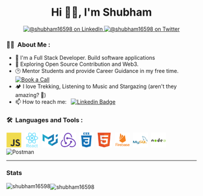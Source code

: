 <h1 align="center">Hi 🙋‍♂️, I'm Shubham</h1>

<div id="badges" align="center">
  <a href="https://www.linkedin.com/in/shubham16598" target="_blank">
    <img src="https://img.shields.io/badge/linkedin-%230077B5.svg?&style=for-the-badge&logo=linkedin&logoColor=white" alt="@shubham16598 on LinkedIn" /> 
  </a>
  <a href="https://twitter.com/shubham16598" target="_blank">
    <img src="https://img.shields.io/badge/twitter-%231DA1F2.svg?&style=for-the-badge&logo=twitter&logoColor=white" alt="@shubham16598 on Twitter" />
  </a>
</div>

### :man_technologist: &nbsp;About Me :

- 🧳 I'm a Full Stack Developer. Build software applications 
- 🌱 Exploring Open Source Contribution and Web3.
- 🕑 Mentor Students and provide Career Guidance in my free time.[![Book a Call](https://img.shields.io/badge/Book-Call-blueviolet)](https://calendly.com/shubham16598/30min)
- 🏕 I love Trekking, Listening to Music and Stargazing (aren't they amazing? 🌟)
- 📫 How to reach me: &nbsp; [![Linkedin Badge](https://img.shields.io/badge/-shubham-blue?style=flat&logo=Linkedin&logoColor=white)](https://www.linkedin.com/in/shubham16598)

### 🛠 &nbsp;Languages and Tools :

<p>
<img src="https://github.com/devicons/devicon/blob/master/icons/javascript/javascript-original.svg" title="JavaScript" alt="JavaScript" width="40" height="40"/>&nbsp;
<img src="https://github.com/devicons/devicon/blob/master/icons/react/react-original-wordmark.svg" title="React" alt="React" width="40" height="40"/>&nbsp;
<img src="https://github.com/devicons/devicon/blob/master/icons/materialui/materialui-original.svg" title="Material UI" alt="Material UI" width="40" height="40"/>&nbsp;
<img src="https://github.com/devicons/devicon/blob/master/icons/redux/redux-original.svg" title="Redux" alt="Redux " width="40" height="40"/>&nbsp;
<img src="https://github.com/devicons/devicon/blob/master/icons/css3/css3-plain-wordmark.svg"  title="CSS3" alt="CSS" width="40" height="40"/>&nbsp;
<img src="https://github.com/devicons/devicon/blob/master/icons/html5/html5-original.svg" title="HTML5" alt="HTML" width="40" height="40"/>&nbsp;
<img src="https://github.com/devicons/devicon/blob/master/icons/firebase/firebase-plain-wordmark.svg" title="Firebase" alt="Firebase" width="40" height="40"/>&nbsp;
<img src="https://github.com/devicons/devicon/blob/master/icons/mysql/mysql-original-wordmark.svg" title="MySQL"  alt="MySQL" width="40" height="40"/>&nbsp;
<img src="https://github.com/devicons/devicon/blob/master/icons/nodejs/nodejs-original-wordmark.svg" title="NodeJS" alt="NodeJS" width="40" height="40"/>&nbsp;
<img src="https://www.vectorlogo.zone/logos/getpostman/getpostman-icon.svg" title="Postman"  alt="Postman" width="40" height="40"/>&nbsp;
</p>

---
    
<h3 align="left">Stats</h3>
<p>
  <img align="left" src="https://github-readme-stats.vercel.app/api/top-langs?username=shubham16598&show_icons=true&locale=en&layout=compact" alt="shubham16598" />
</p>
<p>
  <img align="center" src="https://github-readme-stats.vercel.app/api?username=shubham16598&show_icons=true&locale=en" alt="shubham16598" />
</p>
